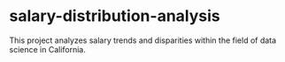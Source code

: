 # salary-distribution-analysis
This project analyzes salary trends and disparities within the field of data science in California. 
